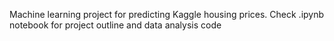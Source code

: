 Machine learning project for predicting Kaggle housing prices. Check .ipynb notebook for project outline and data analysis code 

